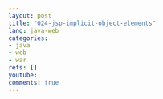```yaml
---
layout: post
title: "024-jsp-implicit-object-elements"
lang: java-web
categories:
- java
- web
- war
refs: []
youtube: 
comments: true
---
```


